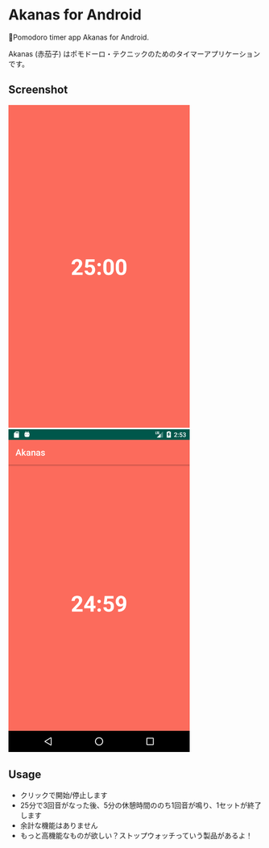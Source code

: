 # Akanas for Android
🍅Pomodoro timer app Akanas for Android.

Akanas (赤茄子) はポモドーロ・テクニックのためのタイマーアプリケーションです。

## Screenshot
![](./resources/screenshot1.png)
![](./resources/screenshot2.png)

## Usage
- クリックで開始/停止します
- 25分で3回音がなった後、5分の休憩時間ののち1回音が鳴り、1セットが終了します
- 余計な機能はありません
- もっと高機能なものが欲しい？ストップウォッチっていう製品があるよ！
